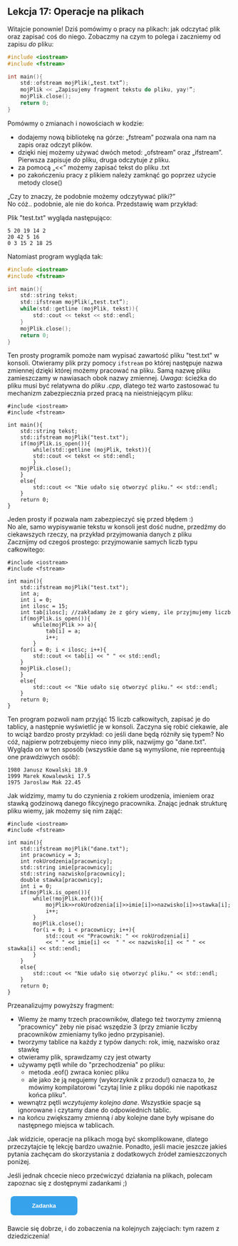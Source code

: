 <style>
.rad-label {
  display: flex;
  align-items: center;

  border-radius: 100px;
  padding: 10px 16px;
  margin: 10px 0;

  cursor: pointer;
  transition: .3s;
}

.rad-label:hover,
.rad-label:focus-within {
  background: hsla(0, 0%, 80%, .14);
}

.rad-input {
  position: absolute;
  visibility: hidden;
  width: 1px;
  height: 1px;
  opacity: 0;
  z-index: -1;
}

.rad-design {
  width: 18px;
  height: 18px;
  border-radius: 80px;

  background: linear-gradient(to right bottom, hsl(154, 97%, 62%), hsl(225, 97%, 62%));
  position: relative;
}

.rad-design::before {
  content: '';

  display: inline-block;
  width: inherit;
  height: inherit;
  border-radius: inherit;

  background: hsl(0, 0%, 90%);
  transform: scale(1.1);
  transition: .3s;
}

.rad-input:checked+.rad-design::before {
  transform: scale(0);
}

.rad-text {
  color: hsl(0, 0%, 60%);
  margin-left: 14px;
  letter-spacing: 3px;
  text-transform: uppercase;
  font-size: 14px;
  font-weight: 900;

  transition: .3s;
}

.rad-input:checked~.rad-text {
  color: hsl(0, 0%, 40%);
}

.btn {
  background-image: linear-gradient(135deg, #008aff, #86d472);
  border-radius: 6px;
  box-sizing: border-box;
  color: #ffffff;
  display: block;
  height: 50px;
  font-size: 1.4em;
  font-weight: 600;
  padding: 4px;
  position: relative;
  text-decoration: none;
  width: 7em;
  z-index: 2;
}

.btn:hover {
  color: #fff;
}

.btn .btnspan {
  align-items: center;
  background: #0e0e10;
  border-radius: 6px;
  display: flex;
  justify-content: center;
  height: 100%;
  transition: background 0.5s ease;
  width: 100%;
}

.btn:hover .btnspan {
  background: transparent;
}

.exercise {
	position: relative;
	max-width: 30em;
	
	background-color: #fff;
	padding: 1.125em 1.5em;
	font-size: 1.25em;
	border-radius: 1rem;
  box-shadow:	0 0.125rem 0.5rem rgba(0, 0, 0, .3), 0 0.0625rem 0.125rem rgba(0, 0, 0, .2);
}

.exercise::before {
	content: '';
	position: absolute;
	width: 0;
	height: 0;
	bottom: 100%;
	left: 1.5em; 
	border: .75rem solid transparent;
	border-top: none;

	border-bottom-color: #fff;
	filter: drop-shadow(0 -0.0625rem 0.0625rem rgba(0, 0, 0, .1));
}

.exerciseButton {
  border: 0;
  text-align: center;
  display: inline-block;
  padding: 14px;
  width: 150px;
  margin: 7px;
  color: #ffffff;
  background-color: #36a2eb;
  border-radius: 8px;
  font-family: "proxima-nova-soft", sans-serif;
  font-weight: 600;
  text-decoration: none;
  transition: box-shadow 200ms ease-out;
}
</style>

<h2>Lekcja 17: Operacje na plikach</h2>

Witajcie ponownie! Dziś pomówimy o pracy na plikach: jak odczytać plik oraz zapisać coś do niego. Zobaczmy na czym to polega i zaczniemy od zapisu *do* pliku:

```c
#include <iostream>
#include <fstream>

int main(){
	std::ofstream mojPlik(„test.txt”);
	mojPlik << „Zapisujemy fragment tekstu do pliku, yay!”;
	mojPlik.close();
	return 0;
}
```

Pomówmy o zmianach i nowościach w kodzie:
- dodajemy nową bibliotekę na górze: „fstream” pozwala ona nam na zapis oraz odczyt plików.
- dzięki niej możemy używać dwóch metod: „ofstream” oraz „ifstream”. Pierwsza zapisuje *do* pliku, druga odczytuje *z* pliku.
- za pomocą „<<” możemy zapisać tekst do pliku .txt
- po zakończeniu pracy z plikiem należy zamknąć go poprzez użycie metody close()

„Czy to znaczy, że podobnie możemy odczytywać pliki?”<br/>
No cóż.. podobnie, ale nie do końca. Przedstawię wam przykład:

Plik "test.txt" wygląda następująco:
```
5 20 19 14 2
20 42 5 16
0 3 15 2 18 25
```

Natomiast program wygląda tak:

```c
#include <iostream>
#include <fstream>

int main(){
	std::string tekst;
	std::ifstream mojPlik(„test.txt”);
	while(std::getline (mojPlik, tekst)){
		std::cout << tekst << std::endl;
	}
	mojPlik.close();
	return 0;
}
```
Ten prosty programik pomoże nam wypisać zawartość pliku "test.txt" w konsoli. Otwieramy plik przy pomocy ```ifstream``` po której następuje nazwa zmiennej dzięki której możemy pracować na pliku. Samą nazwę pliku zamieszczamy w nawiasach obok nazwy zmiennej. *Uwaga:* ścieżka do pliku musi być relatywna do *pliku .cpp*, dlatego też warto zastosować tu mechanizm zabezpiecznia przed pracą na nieistniejącym pliku:

```
#include <iostream>
#include <fstream>

int main(){
	std::string tekst;
	std::ifstream mojPlik("test.txt");
	if(mojPlik.is_open()){
		while(std::getline (mojPlik, tekst)){
		std::cout << tekst << std::endl;
		}
	mojPlik.close();
	}
	else{
		std::cout << "Nie udało się otworzyć pliku." << std::endl;
	}
	return 0;
}
```

Jeden prosty if pozwala nam zabezpieczyć się przed błędem :)<br/>
No ale, samo wypisywanie tekstu w konsoli jest dość nudne, przedźmy do ciekawszych rzeczy, na przykład przyjmowania danych z pliku<br/>
Zacznijmy od czegoś prostego: przyjmowanie samych liczb typu całkowitego:

```
#include <iostream>
#include <fstream>

int main(){
	std::ifstream mojPlik("test.txt");
	int a;
	int i = 0;
	int ilosc = 15;
	int tab[ilosc]; //zakładamy że z góry wiemy, ile przyjmujemy liczb
	if(mojPlik.is_open()){
		while(mojPlik >> a){
			tab[i] = a;
			i++;
		}
	for(i = 0; i < ilosc; i++){
		std::cout << tab[i] << " " << std::endl;
	}
	mojPlik.close();
	}
	else{
		std::cout << "Nie udało się otworzyć pliku." << std::endl;
	}
	return 0;
}
```

Ten program pozwoli nam przyjąć 15 liczb całkowitych, zapisać je do tablicy, a następnie wyświetlić je w konsoli. Zaczyna się robić ciekawie, ale to wciąż bardzo prosty przykład: co jeśli dane będą różniły się typem? No cóż, najpierw potrzebujemy nieco inny plik, nazwijmy go "dane.txt". Wygląda on w ten sposób (wszystkie dane są wymyślone, nie repreentują one prawdziwych osób):

```
1980 Janusz Kowalski 18.9
1999 Marek Kowalewski 17.5
1975 Jaroslaw Mak 22.45
```

Jak widzimy, mamy tu do czynienia z rokiem urodzenia, imieniem oraz stawką godzinową danego fikcyjnego pracownika. Znając jednak strukturę pliku wiemy, jak możemy się nim zająć:

```
#include <iostream>
#include <fstream>

int main(){
	std::ifstream mojPlik("dane.txt");
	int pracownicy = 3;
	int rokUrodzenia[pracownicy];
	std::string imie[pracownicy];
	std::string nazwisko[pracownicy];
	double stawka[pracownicy];
	int i = 0;
	if(mojPlik.is_open()){
		while(!mojPlik.eof()){
			mojPlik>>rokUrodzenia[i]>>imie[i]>>nazwisko[i]>>stawka[i];
			i++;
		}
		mojPlik.close();
		for(i = 0; i < pracownicy; i++){
			std::cout << "Pracownik: " << rokUrodzenia[i]
			<< " " << imie[i] <<  " " << nazwisko[i] << " " << stawka[i] << std::endl;
		}
	}
	else{
		std::cout << "Nie udało się otworzyć pliku." << std::endl;
	}
	return 0;
}
```

Przeanalizujmy powyższy fragment:
- Wiemy że mamy trzech pracowników, dlatego też tworzymy zmienną "pracownicy" żeby nie pisać wszędzie 3 (przy zmianie liczby pracowników zmieniamy tylko jedno przypisanie).
- tworzymy tablice na każdy z typów danych: rok, imię, nazwisko oraz stawkę
- otwieramy plik, sprawdzamy czy jest otwarty
- używamy pętli while do "przechodzenia" po pliku:
	- metoda .eof() zwraca koniec pliku
	- ale jako że ją negujemy (wykorzyknik z przodu!) oznacza to, że mówimy kompilatorowi "czytaj linie z pliku dopóki nie napotkasz końca pliku".
- wewnątrz pętli *wczytujemy kolejno dane*. Wszystkie spacje są ignorowane i czytamy dane do odpowiednich tablic.
- na końcu zwiększamy zmienną *i* aby kolejne dane były wpisane do następnego miejsca w tablicach.

Jak widzicie, operacje na plikach mogą być skomplikowane, dlatego przeczytajcie tę lekcję bardzo uważnie. Ponadto, jeśli macie jeszcze jakieś pytania zachęcam do skorzystania z dodatkowych źródeł zamieszczonych poniżej.

Jeśli jednak chcecie nieco przećwiczyć działania na plikach, polecam zapoznac się z dostępnymi zadankami ;)

<button onclick="if (document.getElementById('exercises').style.display === 'none') {document.getElementById('exercises').style.display = 'block';} else {document.getElementById('exercises').style.display = 'none';}" class="exerciseButton">Zadanka</button>

<div id="exercises" style="display: none" class="exercise">
1.<br/>
  Zmodyfikujcie powyższy program:<br/>
  Napiszcie klasę "Pracownik" oraz stwórzcie jej obiekty, które będzą przechowywać dane pobrane z pliku .txt<br/>
  Napiszcie konstruktor parametryczny który będzie przyjmował dane pobrane z pliku .txt<br/>
  Napiszcie metody klasy pozwalajace zmieniać dane oraz je wyświetlać (getter'y i setter'y).<br/>
  Napiszcie przełądowaną funkcję która pozwoli na ustawienie pensji pracownika zarówno jako double jak i int<br/>
2.<br/>
  Zmodyfikujcie powyższy program:<br/>
  Analogicznie dla ćw. 1 stwórzcie klasę "Samochód", "Koło" oraz "Karoseria" (Koło i Karoseria będące polami klasy Samochód)<br/>
  Pobierzcie dla nich dane z trzech plików .txt.
</div>

Bawcie się dobrze, i do zobaczenia na kolejnych zajęciach: tym razem z dziedziczenia!
